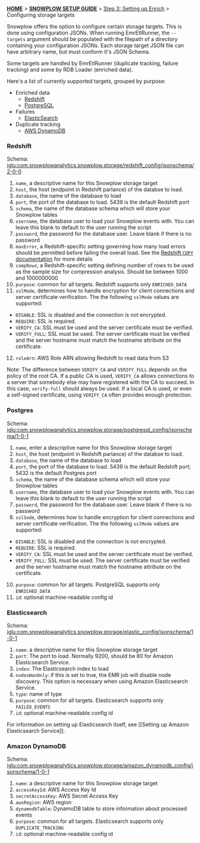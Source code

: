 <a name="top" />

[**HOME**](Home) > [**SNOWPLOW SETUP GUIDE**](Setting-up-Snowplow) > [Step 3: Setting up Enrich](Setting-up-enrich) > Configuring storage targets

Snowplow offers the option to configure certain storage targets. This is done using configuration JSONs. 
When running EmrEtlRunner, the `--targets` argument should be populated with the filepath of a directory containing your configuration JSONs. 
Each storage target JSON file can have arbitrary name, but must conform it's JSON Schema.

Some targets are handled by EmrEtlRunner (duplicate tracking, failure tracking) and some by RDB Loader (enriched data).

Here's a list of currently supported targets, grouped by purpose:

* Enriched data
  * [Redshift](#redshift)
  * [PostgreSQL](#postgres)
* Failures
  * [ElasticSearch](#elasticsearch)
* Duplicate tracking
  * [AWS DynamoDB](#dynamodb)


<a name="redshift" />

### Redshift

Schema: [iglu:com.snowplowanalytics.snowplow.storage/redshift_config/jsonschema/2-0-0][redshift-schema]

1. `name`, a descriptive name for this Snowplow storage target
2. `host`, the host (endpoint in Redshift parlance) of the databse to load.
3. `database`, the name of the database to load
4. `port`, the port of the database to load. 5439 is the default Redshift port
5. `schema`, the name of the database schema which will store your Snowplow tables
6. `username`, the database user to load your Snowplow events with. You can leave this blank to default to the user running the script
7. `password`, the password for the database user. Leave blank if there is no password
8. `maxError`, a Redshift-specific setting governing how many load errors should be permitted before failing the overall load. See the [Redshift `COPY` documentation][redshift-copy] for more details
9. `compRows`, a Redshift-specific setting defining number of rows to be used as the sample size for compression analysis. Should be between 1000 and 1000000000
10. `purpose`: common for all targets. Redshift supports only `ENRICHED_DATA`
11. `sslMode`, determines how to handle encryption for client connections and server certificate verification. The the following `sslMode` values are supported:
 - `DISABLE`: SSL is disabled and the connection is not encrypted.
 - `REQUIRE`: SSL is required.
 - `VERIFY_CA`: SSL must be used and the server certificate must be verified.
 - `VERIFY_FULL`: SSL must be used. The server certificate must be verified and the server hostname must match the hostname attribute on the certificate.
12. `roleArn`: AWS Role ARN allowing Redshift to read data from S3

Note: The difference between `VERIFY_CA` and `VERIFY_FULL` depends on the policy of the root CA. If a public CA is used, `VERIFY_CA` allows connections to a server that somebody else may have registered with the CA to succeed. In this case, `verify-full` should always be used. If a local CA is used, or even a self-signed certificate, using `VERIFY_CA` often provides enough protection.

<a name="postgres" />

### Postgres

Schema: [iglu:com.snowplowanalytics.snowplow.storage/postgresql_config/jsonschema/1-0-1][postgresql-schema]

1. `name`, enter a descriptive name for this Snowplow storage target
2. `host`, the host (endpoint in Redshift parlance) of the databse to
   load.
3. `database`, the name of the database to load
4. `port`, the port of the database to load. 5439 is the default Redshift
   port; 5432 is the default Postgres port
5. `schema`, the name of the database schema which will store your Snowplow tables
6. `username`, the database user to load your Snowplow events with.
   You can leave this blank to default to the user running the script
7. `password`, the password for the database user. Leave blank if there
   is no password
8. `sslSode`, determines how to handle encryption for client connections and server certificate verification. The the following `sslMode` values are supported:
 - `DISABLE`: SSL is disabled and the connection is not encrypted.
 - `REQUIRE`: SSL is required.
 - `VERIFY_CA`: SSL must be used and the server certificate must be verified.
 - `VERIFY_FULL`: SSL must be used. The server certificate must be verified and the server hostname must match the hostname attribute on the certificate.
10. `purpose`: common for all targets. PostgreSQL supports only `ENRICHED_DATA`
11. `id`: optional machine-readable config id

<a name="elasticsearch" />

### Elasticsearch

Schema: [iglu:com.snowplowanalytics.snowplow.storage/elastic_config/jsonschema/1-0-1][elastic-schema]

1. `name`: a descriptive name for this Snowplow storage target
2. `port`: The port to load. Normally 9200, should be 80 for Amazon Elasticsearch Service.
3. `index`: The Elasticsearch index to load
4. `nodesWanOnly`: if this is set to true, the EMR job will disable node discovery. This option is necessary when using Amazon Elasticsearch Service.
5. `type`: name of type
6. `purpose`: common for all targets. Elasticsearch supports only `FAILED_EVENTS`
7. `id`: optional machine-readable config id

For information on setting up Elasticsearch itself, see [[Setting up Amazon Elasticsearch Service]].

<a name="dynamodb">

### Amazon DynamoDB

Schema: [iglu:com.snowplowanalytics.snowplow.storage/amazon_dynamodb_config/jsonschema/1-0-1][amazon-dynamodb-schema]

1. `name`: a descriptive name for this Snowplow storage target
2. `accessKeyId`: AWS Access Key Id
3. `secretAccessKey`: AWS Secret Access Key
4. `awsRegion`: AWS region
5. `dynamodbTable`: DynamoDB table to store information about processed events
6. `purpose`: common for all targets. Elasticsearch supports only `DUPLICATE_TRACKING`
7. `id`: optional machine-readable config id

[amazon-dynamodb-schema]: https://github.com/snowplow/iglu-central/blob/master/schemas/com.snowplowanalytics.snowplow.storage/amazon_dynamodb_config/jsonschema/2-0-0
[elastic-schema]: https://github.com/snowplow/iglu-central/blob/master/schemas/com.snowplowanalytics.snowplow.storage/elastic_config/jsonschema/1-0-1
[postgresql-schema]: https://github.com/snowplow/iglu-central/blob/master/schemas/com.snowplowanalytics.snowplow.storage/postgresql_config/jsonschema/1-0-1
[redshift-schema]: https://github.com/snowplow/iglu-central/blob/master/schemas/com.snowplowanalytics.snowplow.storage/redshift_config/jsonschema/2-0-0

[redshift-copy]: http://docs.aws.amazon.com/redshift/latest/dg/r_COPY.html
